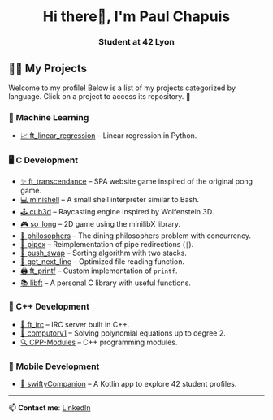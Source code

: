 <h1 align="center">Hi there👋, I'm Paul Chapuis</h1>
<h3 align="center">Student at 42 Lyon</h3>

## 👨‍💻 My Projects  

Welcome to my profile! Below is a list of my projects categorized by language. Click on a project to access its repository. 🚀  

### 🔢 Machine Learning  
- [📈 ft_linear_regression](https://github.com/pchapuis1/ft_linear_regression) – Linear regression in Python.  

### 🖥️ C Development  
- [✨ ft_transcendance](https://github.com/transcendencia/ft_transcendence) – SPA website game inspired of the original pong game.  
- [💻 minishell](https://github.com/pchapuis1/minishell) – A small shell interpreter similar to Bash.  
- [🕹️ cub3d](https://github.com/pchapuis1/cub3d) – Raycasting engine inspired by Wolfenstein 3D.
- [🎮 so_long](https://github.com/pchapuis1/so_long) – 2D game using the minilibX library.  
- [🤔 philosophers](https://github.com/pchapuis1/philosophers) – The dining philosophers problem with concurrency.  
- [🔗 pipex](https://github.com/pchapuis1/pipex) – Reimplementation of pipe redirections (`|`).  
- [🔢 push_swap](https://github.com/pchapuis1/push_swap) – Sorting algorithm with two stacks.  
- [📖 get_next_line](https://github.com/pchapuis1/get_next_line) – Optimized file reading function.  
- [🖨️ ft_printf](https://github.com/pchapuis1/ft_printf) – Custom implementation of `printf`.  
- [📚 libft](https://github.com/pchapuis1/libft) – A personal C library with useful functions.  

### 💎 C++ Development  
- [💬 ft_irc](https://github.com/pchapuis1/ft_irc) – IRC server built in C++.  
- [🧮 computorv1](https://github.com/pchapuis1/computorv1) – Solving polynomial equations up to degree 2.  
- [🔍 CPP-Modules](https://github.com/pchapuis1/CPP-Modules) – C++ programming modules.  

### 📱 Mobile Development  
- [📲 swiftyCompanion](https://github.com/pchapuis1/swiftyCompanion) – A Kotlin app to explore 42 student profiles.  

---  

📫 **Contact me**: [LinkedIn](https://www.linkedin.com/in/paulchapuis/)

